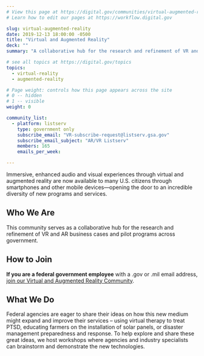 ```yaml
---
# View this page at https://digital.gov/communities/virtual-augmented-reality
# Learn how to edit our pages at https://workflow.digital.gov

slug: virtual-augmented-reality
date: 2019-12-13 18:00:00 -0500
title: "Virtual and Augmented Reality"
deck: ""
summary: "A collaborative hub for the research and refinement of VR and AR business cases and pilot programs across government."

# see all topics at https://digital.gov/topics
topics:
  - virtual-reality
  - augmented-reality

# Page weight: controls how this page appears across the site
# 0 -- hidden
# 1 -- visible
weight: 0

community_list:
  - platform: listserv
    type: government only
    subscribe_email: "VR-subscribe-request@listserv.gsa.gov"
    subscribe_email_subject: "AR/VR Listserv"
    members: 165
    emails_per_week:

---
```


Immersive, enhanced audio and visual experiences through virtual and augmented reality are now available to many U.S. citizens through smartphones and other mobile devices&mdash;opening the door to an incredible diversity of new programs and services.

## Who We Are

This community serves as a collaborative hub for the research and refinement of VR and AR business cases and pilot programs across government.

## How to Join

**If you are a federal government employee** with a .gov or .mil email address, [join our Virtual and Augmented Reality Community](mailto:VR-subscribe-request@listserv.gsa.gov?subject=VR%20listserv).

## What We Do

Federal agencies are eager to share their ideas on how this new medium might expand and improve their services – using virtual therapy to treat PTSD, educating farmers on the installation of solar panels, or disaster management preparedness and response. To help explore and share these great ideas, we host workshops where agencies and industry specialists can brainstorm and demonstrate the new technologies.

